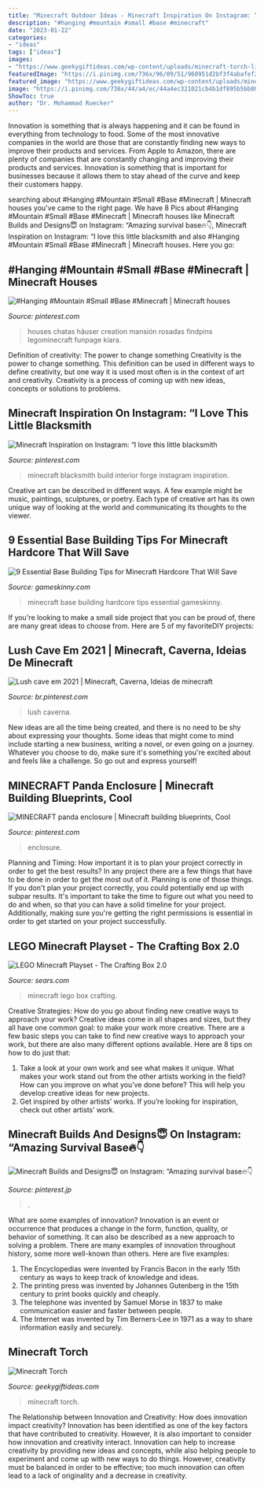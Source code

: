 ```yaml
---
title: "Minecraft Outdoor Ideas - Minecraft Inspiration On Instagram: “i Love This Little Blacksmith"
description: "#hanging #mountain #small #base #minecraft"
date: "2023-01-22"
categories:
- "ideas"
tags: ["ideas"]
images:
- "https://www.geekygiftideas.com/wp-content/uploads/minecraft-torch-light-design-led-wall-lamp-handheld-torch-28cm-1.jpg"
featuredImage: "https://i.pinimg.com/736x/96/09/51/960951d2bf3f4abafef221c510f34d62.jpg"
featured_image: "https://www.geekygiftideas.com/wp-content/uploads/minecraft-torch-light-design-led-wall-lamp-handheld-torch-28cm-1.jpg"
image: "https://i.pinimg.com/736x/44/a4/ec/44a4ec321021cb4b1df895b5bb08e241.jpg"
ShowToc: true
author: "Dr. Mohammad Ruecker"
---
```



Innovation is something that is always happening and it can be found in everything from technology to food. Some of the most innovative companies in the world are those that are constantly finding new ways to improve their products and services. From Apple to Amazon, there are plenty of companies that are constantly changing and improving their products and services. Innovation is something that is important for businesses because it allows them to stay ahead of the curve and keep their customers happy.

	

		
searching about #Hanging #Mountain #Small #Base #Minecraft | Minecraft houses you've came to the right page. We have 8 Pics about #Hanging #Mountain #Small #Base #Minecraft | Minecraft houses like Minecraft Builds and Designs😇 on Instagram: “Amazing survival base🔥👇, Minecraft Inspiration on Instagram: “I love this little blacksmith and also #Hanging #Mountain #Small #Base #Minecraft | Minecraft houses. Here you go:
		
    
## #Hanging #Mountain #Small #Base #Minecraft | Minecraft Houses

<img loading=lazy src="https://i.pinimg.com/736x/44/a4/ec/44a4ec321021cb4b1df895b5bb08e241.jpg" onerror="this.onerror=null;this.src='https://tse1.mm.bing.net/th?id=OIP.2fCnoU2SJ2asvkESzs6McwHaHY&amp;pid=15.1';" alt="#Hanging #Mountain #Small #Base #Minecraft | Minecraft houses">

_Source: pinterest.com_

>houses chatas häuser creation mansión rosadas findpins legominecraft funpage kiara. 

	

Definition of creativity: The power to change something
Creativity is the power to change something. This definition can be used in different ways to define creativity, but one way it is used most often is in the context of art and creativity. Creativity is a process of coming up with new ideas, concepts or solutions to problems.

    
## Minecraft Inspiration On Instagram: “I Love This Little Blacksmith

<img loading=lazy src="https://i.pinimg.com/736x/38/b3/d1/38b3d1c8cd11967c8d173d8098789af7.jpg" onerror="this.onerror=null;this.src='https://tse4.mm.bing.net/th?id=OIP.PruZ8a8_dYJhXzQDnbrLJgHaHa&amp;pid=15.1';" alt="Minecraft Inspiration on Instagram: “I love this little blacksmith">

_Source: pinterest.com_

>minecraft blacksmith build interior forge instagram inspiration. 

	

Creative art can be described in different ways. A few example might be music, paintings, sculptures, or poetry. Each type of creative art has its own unique way of looking at the world and communicating its thoughts to the viewer.

    
## 9 Essential Base Building Tips For Minecraft Hardcore That Will Save

<img loading=lazy src="http://res.cloudinary.com/lmn/image/upload/c_limit,h_360,w_640/e_sharpen:100/f_auto,fl_lossy,q_auto/v1/gameskinnyop/d/d/4/orig_dd425dfb24c1c74821f5ecb0a741edec.jpg" onerror="this.onerror=null;this.src='https://tse1.mm.bing.net/th?id=OIP.V4B6e6ZRIRllZrLjlCg81AHaEK&amp;pid=15.1';" alt="9 Essential Base Building Tips for Minecraft Hardcore That Will Save">

_Source: gameskinny.com_

>minecraft base building hardcore tips essential gameskinny. 

	

If you're looking to make a small side project that you can be proud of, there are many great ideas to choose from. Here are 5 of my favoriteDIY projects: 

    
## Lush Cave Em 2021 | Minecraft, Caverna, Ideias De Minecraft

<img loading=lazy src="https://i.pinimg.com/736x/54/69/73/54697368245dfa50df09f18c34e11102.jpg" onerror="this.onerror=null;this.src='https://tse3.mm.bing.net/th?id=OIP.GEW_yHYogmYwF4Ixvf-sGAHaHO&amp;pid=15.1';" alt="Lush cave em 2021 | Minecraft, Caverna, Ideias de minecraft">

_Source: br.pinterest.com_

>lush caverna. 

	

New ideas are all the time being created, and there is no need to be shy about expressing your thoughts. Some ideas that might come to mind include starting a new business, writing a novel, or even going on a journey. Whatever you choose to do, make sure it's something you're excited about and feels like a challenge. So go out and express yourself!

    
## MINECRAFT Panda Enclosure | Minecraft Building Blueprints, Cool

<img loading=lazy src="https://i.pinimg.com/736x/23/57/fd/2357fdf22fbc4674ede83b898b215acc.jpg" onerror="this.onerror=null;this.src='https://tse3.mm.bing.net/th?id=OIP.x9ra5P17P6rvL54X26vc1AHaEK&amp;pid=15.1';" alt="MINECRAFT panda enclosure | Minecraft building blueprints, Cool">

_Source: pinterest.com_

>enclosure. 

	

Planning and Timing: How important it is to plan your project correctly in order to get the best results?
In any project there are a few things that have to be done in order to get the most out of it. Planning is one of those things. If you don't plan your project correctly, you could potentially end up with subpar results. It's important to take the time to figure out what you need to do and when, so that you can have a solid timeline for your project. Additionally, making sure you're getting the right permissions is essential in order to get started on your project successfully.

    
## LEGO Minecraft Playset - The Crafting Box 2.0

<img loading=lazy src="https://c.shld.net/rpx/i/s/i/spin/10095033/prod_16509191712??hei=64&amp;wid=64&amp;qlt=50" onerror="this.onerror=null;this.src='https://tse4.mm.bing.net/th?id=OIP.zapDim4PuHigGwRt51IbQwHaFj&amp;pid=15.1';" alt="LEGO Minecraft Playset - The Crafting Box 2.0">

_Source: sears.com_

>minecraft lego box crafting. 

	

Creative Strategies: How do you go about finding new creative ways to approach your work?
Creative ideas come in all shapes and sizes, but they all have one common goal: to make your work more creative. There are a few basic steps you can take to find new creative ways to approach your work, but there are also many different options available. Here are 8 tips on how to do just that: 
1. Take a look at your own work and see what makes it unique. What makes your work stand out from the other artists working in the field? How can you improve on what you’ve done before? This will help you develop creative ideas for new projects. 
2. Get inspired by other artists’ works. If you’re looking for inspiration, check out other artists’ work.

    
## Minecraft Builds And Designs😇 On Instagram: “Amazing Survival Base🔥👇

<img loading=lazy src="https://i.pinimg.com/736x/96/09/51/960951d2bf3f4abafef221c510f34d62.jpg" onerror="this.onerror=null;this.src='https://tse1.mm.bing.net/th?id=OIP.YAonv2pg5KN6KDLryrzJdwHaHa&amp;pid=15.1';" alt="Minecraft Builds and Designs😇 on Instagram: “Amazing survival base🔥👇">

_Source: pinterest.jp_

>. 

	

What are some examples of innovation?
Innovation is an event or occurrence that produces a change in the form, function, quality, or behavior of something. It can also be described as a new approach to solving a problem. There are many examples of innovation throughout history, some more well-known than others. Here are five examples:
1. The Encyclopedias were invented by Francis Bacon in the early 15th century as ways to keep track of knowledge and ideas.
2. The printing press was invented by Johannes Gutenberg in the 15th century to print books quickly and cheaply.
3. The telephone was invented by Samuel Morse in 1837 to make communication easier and faster between people. 
4. The Internet was invented by Tim Berners-Lee in 1971 as a way to share information easily and securely. 

    
## Minecraft Torch

<img loading=lazy src="https://www.geekygiftideas.com/wp-content/uploads/minecraft-torch-light-design-led-wall-lamp-handheld-torch-28cm-1.jpg" onerror="this.onerror=null;this.src='https://tse2.mm.bing.net/th?id=OIP.EAJqtZQO60Hf5UWw9c87RwHaHa&amp;pid=15.1';" alt="Minecraft Torch">

_Source: geekygiftideas.com_

>minecraft torch. 

	

The Relationship between Innovation and Creativity: How does innovation impact creativity?
Innovation has been identified as one of the key factors that have contributed to creativity. However, it is also important to consider how innovation and creativity interact. Innovation can help to increase creativity by providing new ideas and concepts, while also helping people to experiment and come up with new ways to do things. However, creativity must be balanced in order to be effective; too much innovation can often lead to a lack of originality and a decrease in creativity.

